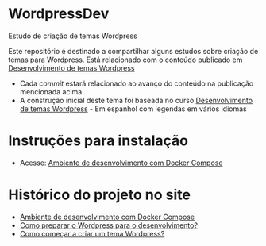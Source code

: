# WordpressDev
 Estudo de criação de temas Wordpress

Este repositório é destinado a compartilhar alguns estudos sobre criação de temas para Wordpress.
Está relacionado com o conteúdo publicado em [Desenvolvimento de temas Wordpress](https://mautic.phototricks.com.br/asset/12:desenvolvimento-de-temas-wordpress)

- Cada *commit* estará relacionado ao avanço do conteúdo na publicação mencionada acima.
- A construção inicial deste tema foi baseada no curso [Desenvolvimento de temas Wordpress](https://mautic.phototricks.com.br/asset/14:curso-desenvolvimento-de-temas-wordpress) - Em espanhol com legendas em vários idiomas

# Instruções para instalação
- Acesse: [Ambiente de desenvolvimento com Docker Compose](https://wiki.phototricks.art.br/books/desenvolvimento-de-temas-wordpress/page/ambiente-de-desenvolvimento-com-docker-compose)

# Histórico do projeto no site
- [Ambiente de desenvolvimento com Docker Compose](https://wiki.phototricks.art.br/books/desenvolvimento-de-temas-wordpress/page/ambiente-de-desenvolvimento-com-docker-compose)
- [Como preparar o Wordpress para o desenvolvimento?](https://wiki.phototricks.art.br/books/desenvolvimento-de-temas-wordpress/page/como-preparar-o-wordpress-para-o-desenvolvimento)
- [Como começar a criar um tema Wordpress?](https://wiki.phototricks.art.br/books/desenvolvimento-de-temas-wordpress/page/como-comecar-a-criar-um-tema-wordpress)
